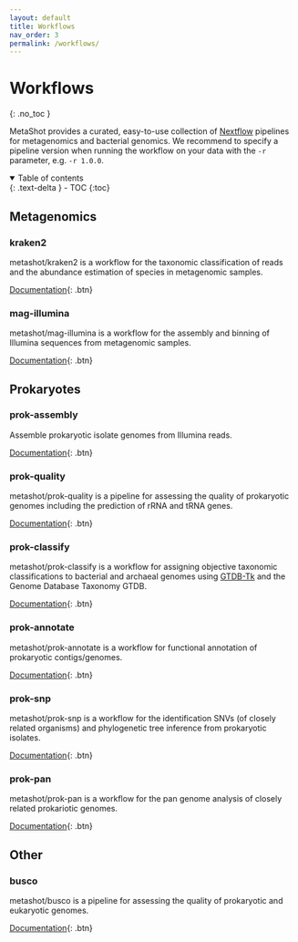 ```yaml
---
layout: default
title: Workflows
nav_order: 3
permalink: /workflows/
---
```


# Workflows
{: .no_toc }

MetaShot provides a curated, easy-to-use collection of [Nextflow](nextflow.io)
pipelines for metagenomics and bacterial genomics. We recommend to specify a
pipeline version when running the workflow on your data with the `-r` parameter,
e.g. `-r 1.0.0`.

<details open markdown="block">
  <summary>
    Table of contents
  </summary>
  {: .text-delta }
- TOC
{:toc}
</details>


## Metagenomics

### kraken2
metashot/kraken2 is a workflow for the taxonomic classification of reads and the
abundance estimation of species in metagenomic samples.

[Documentation](https://github.com/metashot/kraken2){: .btn}

### mag-illumina
metashot/mag-illumina is a workflow for the assembly and binning of Illumina
sequences from metagenomic samples.

[Documentation](https://github.com/metashot/mag-illumina){: .btn}


## Prokaryotes

### prok-assembly
Assemble prokaryotic isolate genomes from Illumina reads.

[Documentation](https://github.com/metashot/prok-assembly){: .btn}

### prok-quality
metashot/prok-quality is a pipeline for assessing the quality of prokaryotic
genomes including the prediction of rRNA and tRNA genes.

[Documentation](https://github.com/metashot/prok-quality){: .btn}

### prok-classify
metashot/prok-classify is a workflow for assigning objective taxonomic
classifications to bacterial and archaeal genomes using
[GTDB-Tk](https://github.com/Ecogenomics/GTDBTk) and the Genome Database
Taxonomy GTDB.

[Documentation](https://github.com/metashot/prok-classify){: .btn}

### prok-annotate
metashot/prok-annotate is a workflow for functional annotation of prokaryotic
contigs/genomes.

[Documentation](https://github.com/metashot/prok-annotate){: .btn}

### prok-snp
metashot/prok-snp is a workflow for the identification SNVs (of closely related
organisms) and phylogenetic tree inference from prokaryotic isolates.

[Documentation](https://github.com/metashot/prok-snp){: .btn}

### prok-pan
metashot/prok-pan is a workflow for the pan genome analysis of closely related
prokariotic genomes.

[Documentation](https://github.com/metashot/prok-pan){: .btn}

## Other

### busco
metashot/busco is a pipeline for assessing the quality of prokaryotic and
eukaryotic genomes.

[Documentation](https://github.com/metashot/busco){: .btn}
